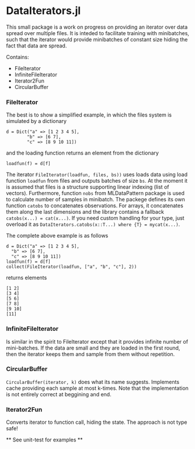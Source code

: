# DataIterators.jl

This small package is a work on progress on providing an iterator over data spread over multiple files. 
It is inteded to facilitate training with minibatches, such that the iterator would provide minibatches of 
constant size hiding the fact that data are spread.

Contains:
* FileIterator
* InfiniteFileIterator
* Iterator2Fun
* CircularBuffer

### FileIterator
The best is to show a simplified example, in which the files system is simulated by a dictionary 
```
d = Dict("a" => [1 2 3 4 5], 
		"b" => [6 7], 
		"c" => [8 9 10 11])
```
and the loading function returns an element from the dictionary
```
loadfun(f) = d[f]
```

The iterator `FileIterator(loadfun, files, bs))` uses loads data using load function `loadfun` from files and 
outputs batches of size `bs`. At the moment it is assumed that files is a structure supporting linear indexing 
(list of vectors). Furthermore, function `nobs` from MLDataPattern package is used to calculate number of samples in minibatch. 
The packege defines its own function `catobs` to concatenates observations. For arrays, it concatenates them along the last 
dimensions and the library contains a fallback `catobs(x...) = cat(x...)`. If you need custom handling for your type, just 
overload it as
```DataIterators.catobs(x::T...) where {T} = mycat(x...)```.

The complete above example is as follows
```
d = Dict("a" => [1 2 3 4 5],
  "b" => [6 7],
  "c" => [8 9 10 11])
loadfun(f) = d[f]
collect(FileIterator(loadfun, ["a", "b", "c"], 2))
 ```
 returns elements
 ```
 [1 2]
 [3 4]
 [5 6]
 [7 8]
 [9 10]
 [11]
 ```
 
 ### InfiniteFileIterator
 Is similar in the spirit to FileIterator except that it provides infinite number of mini-batches. If the data are small and they are loaded in the first round, then the iterator keeps them and sample from them without repetition.


### CircularBuffer
`CircularBuffer(iterator, k)` does what its name suggests. Implements cache providing each sample at most k-times. Note that the implementation is not entirely correct at beggining and end.

### Iterator2Fun
Converts iterator to function call, hiding the state. The approach is not type safe!


** See unit-test for examples **
